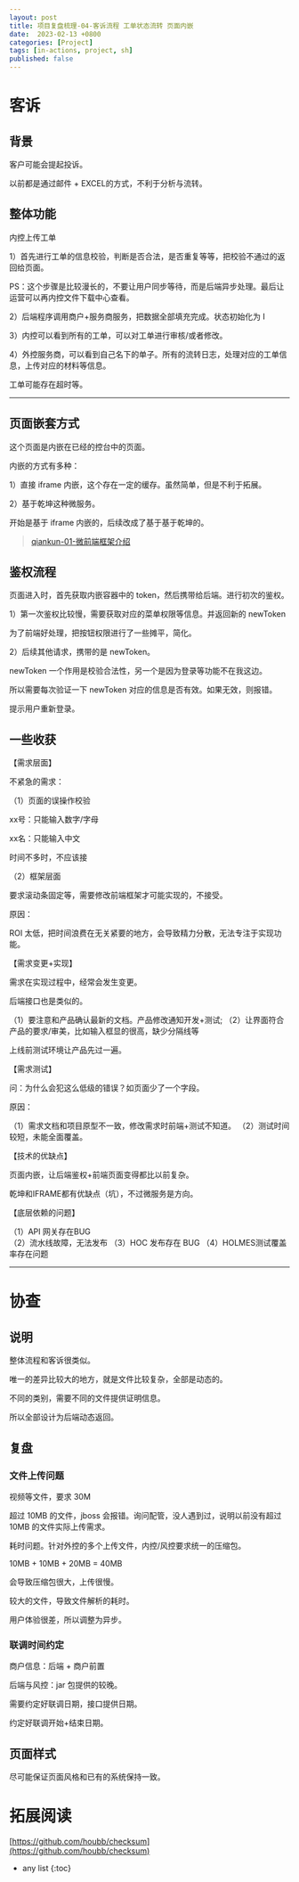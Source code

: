 ```yaml
---
layout: post
title: 项目复盘梳理-04-客诉流程 工单状态流转 页面内嵌
date:  2023-02-13 +0800
categories: [Project]
tags: [in-actions, project, sh]
published: false
---
```


# 客诉

## 背景

客户可能会提起投诉。

以前都是通过邮件 + EXCEL的方式，不利于分析与流转。

## 整体功能

内控上传工单

1）首先进行工单的信息校验，判断是否合法，是否重复等等，把校验不通过的返回给页面。

PS：这个步骤是比较漫长的，不要让用户同步等待，而是后端异步处理。最后让运营可以再内控文件下载中心查看。

2）后端程序调用商户+服务商服务，把数据全部填充完成。状态初始化为 I

3）内控可以看到所有的工单，可以对工单进行审核/或者修改。

4）外控服务商，可以看到自己名下的单子。所有的流转日志，处理对应的工单信息，上传对应的材料等信息。

工单可能存在超时等。

---------------------------------------------------------------------------------------------

## 页面嵌套方式

这个页面是内嵌在已经的控台中的页面。

内嵌的方式有多种：

1）直接 iframe 内嵌，这个存在一定的缓存。虽然简单，但是不利于拓展。

2）基于乾坤这种微服务。

开始是基于 iframe 内嵌的，后续改成了基于基于乾坤的。

> [qiankun-01-微前端框架介绍](https://houbb.github.io/2021/11/02/qiankun-01-overview)

## 鉴权流程

页面进入时，首先获取内嵌容器中的 token，然后携带给后端。进行初次的鉴权。

1）第一次鉴权比较慢，需要获取对应的菜单权限等信息。并返回新的 newToken

为了前端好处理，把按钮权限进行了一些摊平，简化。

2）后续其他请求，携带的是 newToken。

newToken 一个作用是校验合法性，另一个是因为登录等功能不在我这边。

所以需要每次验证一下 newToken 对应的信息是否有效。如果无效，则报错。

提示用户重新登录。

## 一些收获

【需求层面】

不紧急的需求：

（1）页面的误操作校验

xx号：只能输入数字/字母

xx名：只能输入中文

时间不多时，不应该接

（2）框架层面

要求滚动条固定等，需要修改前端框架才可能实现的，不接受。

原因：

ROI 太低，把时间浪费在无关紧要的地方，会导致精力分散，无法专注于实现功能。

【需求变更+实现】

需求在实现过程中，经常会发生变更。

后端接口也是类似的。

（1）要注意和产品确认最新的文档。产品修改通知开发+测试;
（2）让界面符合产品的要求/审美，比如输入框显的很高，缺少分隔线等

上线前测试环境让产品先过一遍。

【需求测试】

问：为什么会犯这么低级的错误？如页面少了一个字段。

原因：

（1）需求文档和项目原型不一致，修改需求时前端+测试不知道。
（2）测试时间较短，未能全面覆盖。

【技术的优缺点】

页面内嵌，让后端鉴权+前端页面变得都比以前复杂。

乾坤和IFRAME都有优缺点（坑），不过微服务是方向。

【底层依赖的问题】

（1）API 网关存在BUG    
（2）流水线故障，无法发布
（3）HOC 发布存在 BUG 
（4）HOLMES测试覆盖率存在问题


------------------------------------------------------------------------

# 协查

## 说明

整体流程和客诉很类似。

唯一的差异比较大的地方，就是文件比较复杂，全部是动态的。

不同的类别，需要不同的文件提供证明信息。

所以全部设计为后端动态返回。

## 复盘

### 文件上传问题

视频等文件，要求 30M

超过 10MB 的文件，jboss 会报错。询问配管，没人遇到过，说明以前没有超过 10MB 的文件实际上传需求。

耗时问题。针对外控的多个上传文件，内控/风控要求统一的压缩包。

10MB + 10MB + 20MB = 40MB

会导致压缩包很大，上传很慢。

较大的文件，导致文件解析的耗时。

用户体验很差，所以调整为异步。

### 联调时间约定

商户信息：后端 + 商户前置

后端与风控：jar 包提供的较晚。

需要约定好联调日期，接口提供日期。

约定好联调开始+结束日期。

##  页面样式

尽可能保证页面风格和已有的系统保持一致。

# 拓展阅读

[https://github.com/houbb/checksum](https://github.com/houbb/checksum)

* any list
{:toc}